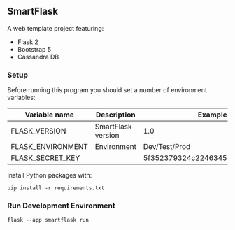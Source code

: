 ## SmartFlask

A web template project featuring:

- Flask 2
- Bootstrap 5
- Cassandra DB


### Setup

Before running this program you should set a number of environment variables:

| Variable name     | Description        | Example                          |
|-------------------|--------------------|----------------------------------|
| FLASK_VERSION     | SmartFlask version | 1.0                              | 
| FLASK_ENVIRONMENT | Environment        | Dev/Test/Prod                    | 
| FLASK_SECRET_KEY  |                    | 5f352379324c22463451387a0aec5d2f | 
    

Install Python packages with:

    pip install -r requirements.txt


### Run Development Environment

    flask --app smartflask run




